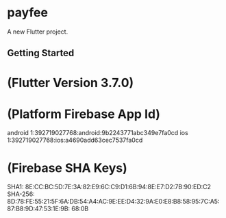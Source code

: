 # payfee

A new Flutter project.

## Getting Started

# (Flutter Version 3.7.0)

# (Platform Firebase App Id)

android 1:392719027768:android:9b2243771abc349e7fa0cd
ios 1:392719027768:ios:a4690add63cec7537fa0cd

# (Firebase SHA Keys)

SHA1: 8E:CC:BC:5D:7E:3A:82:E9:6C:C9:D1:6B:94:8E:E7:D2:7B:90:ED:C2
SHA-256: 8D:78:FE:55:21:5F:6A:DB:54:A4:AC:9E:EE:D4:32:9A:E0:E8:B8:58:95:7C:A5:87:B8:9D:47:53:1E:9B:
68:0B


